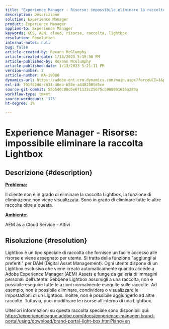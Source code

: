 ```yaml
---
title: "Experience Manager - Risorse: impossibile eliminare la raccolta Lightbox"
description: Descrizione
solution: Experience Manager
product: Experience Manager
applies-to: Experience Manager
keywords: KCS, AEM, cloud, risorse, raccolta, lightbox
resolution: Resolution
internal-notes: null
bug: false
article-created-by: Roxann McGlumphy
article-created-date: 1/13/2023 5:19:50 PM
article-published-by: Roxann McGlumphy
article-published-date: 1/13/2023 5:21:11 PM
version-number: 3
article-number: KA-19080
dynamics-url: https://adobe-ent.crm.dynamics.com/main.aspx?forceUCI=1&pagetype=entityrecord&etn=knowledgearticle&id=ed3ada76-6693-ed11-aad1-6045bd006a22
exl-id: 791f52dd-c634-46ea-b58e-a4402505d5ce
source-git-commit: 55b5d0c08d5e671133c25675cb980001635a280a
workflow-type: tm+mt
source-wordcount: '175'
ht-degree: 1%

---
```


# Experience Manager - Risorse: impossibile eliminare la raccolta Lightbox

## Descrizione {#description}


<u><b>Problema:</b></u>

Il cliente non è in grado di eliminare la raccolta Lightbox, la funzione di eliminazione non viene visualizzata. Sono in grado di eliminare tutte le altre raccolte oltre a questa.

<u><b>Ambiente:</b></u>

AEM as a Cloud Service - Attivi


## Risoluzione {#resolution}


Lightbox è un tipo speciale di raccolta che fornisce un facile accesso alle risorse e viene assegnato per utente. Si tratta della funzione &quot;aggiungi ai preferiti&quot; per DAM (Digital Asset Management). Ogni utente dispone di un Lightbox esclusivo che viene creato automaticamente quando accede a Adobe Experience Manager (AEM) Assets e funge da galleria di immagini personali dell’utente.
Sebbene Lightbox assomigli a una raccolta, non è possibile eseguire tutte le azioni normalmente eseguite sulle raccolte. Ad esempio, non è possibile eliminare, condividere o visualizzare le impostazioni di un Lightbox. Inoltre, non è possibile aggiungerlo ad altre raccolte. Tuttavia, puoi modificare le risorse all’interno di una Lightbox.

Ulteriori informazioni su questa raccolta speciale sono disponibili qui: https://experienceleague.adobe.com/docs/experience-manager-brand-portal/using/download/brand-portal-light-box.html?lang=en
